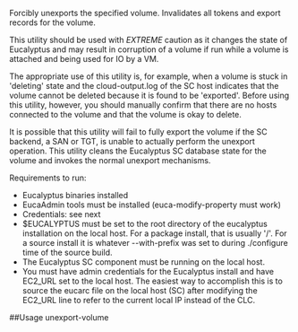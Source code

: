 Forcibly unexports the specified volume. Invalidates all tokens and export records for the volume.

This utility should be used with *EXTREME* caution as it changes the state of Eucalyptus and may result
in corruption of a volume if run while a volume is attached and being used for IO by a VM.

The appropriate use of this utility is, for example, when a volume is stuck in 'deleting' state and the
cloud-output.log of the SC host indicates that the volume cannot be deleted because it is found to be
'exported'. Before using this utility, however, you should manually confirm that there are no hosts
connected to the volume and that the volume is okay to delete.

It is possible that this utility will fail to fully export the volume if the SC backend, a SAN or TGT, is
unable to actually perform the unexport operation. This utility cleans the Eucalyptus SC database state for
the volume and invokes the normal unexport mechanisms.

Requirements to run:
* Eucalyptus binaries installed
* EucaAdmin tools must be installed (euca-modify-property must work)
* Credentials: see next
* $EUCALYPTUS must be set to the root directory of the eucalyptus installation on the local host. For a package install, that is usually '/'. For a source install it is whatever --with-prefix was set to during ./configure time of the source build.
* The Eucalyptus SC component must be running on the local host.
* You must have admin credentials for the Eucalyptus install and have EC2_URL set to the local host. The easiest way to accomplish this is to source the eucarc file on the local host (SC) after modifying the EC2_URL line to refer to the current local IP instead of the CLC.

##Usage
    unexport-volume <volumeId>

